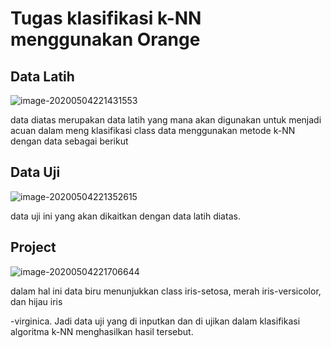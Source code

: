 # Tugas klasifikasi k-NN menggunakan Orange

## Data Latih

![image-20200504221431553](image-20200504221431553.png)

data diatas merupakan data latih yang mana akan digunakan untuk menjadi acuan dalam meng klasifikasi class data menggunakan metode k-NN dengan data sebagai berikut

## Data Uji

![image-20200504221352615](image-20200504221352615.png)

data uji ini yang akan dikaitkan dengan data latih diatas.

## Project

![image-20200504221706644](image-20200504221706644.png)

dalam hal ini data biru menunjukkan class iris-setosa, merah iris-versicolor, dan hijau iris

-virginica. Jadi data uji yang di inputkan dan di ujikan dalam klasifikasi algoritma k-NN menghasilkan hasil tersebut.